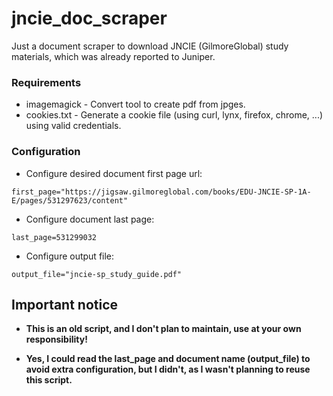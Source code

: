 # jncie_doc_scraper

Just a document scraper to download JNCIE (GilmoreGlobal) study materials, which was already reported to Juniper.

### Requirements

- imagemagick - Convert tool to create pdf from jpges.
- cookies.txt - Generate a cookie file (using curl, lynx, firefox, chrome, ...) using valid credentials.

### Configuration

- Configure desired document first page url:
````
first_page="https://jigsaw.gilmoreglobal.com/books/EDU-JNCIE-SP-1A-E/pages/531297623/content"
````

- Configure document last page:
````
last_page=531299032
````

- Configure output file:
````
output_file="jncie-sp_study_guide.pdf"
````

## Important notice

- **This is an old script, and I don't plan to maintain, use at your own responsibility!**

- **Yes, I could read the last_page and document name (output_file) to avoid extra configuration, but I didn't, as I wasn't planning to reuse this script.**

